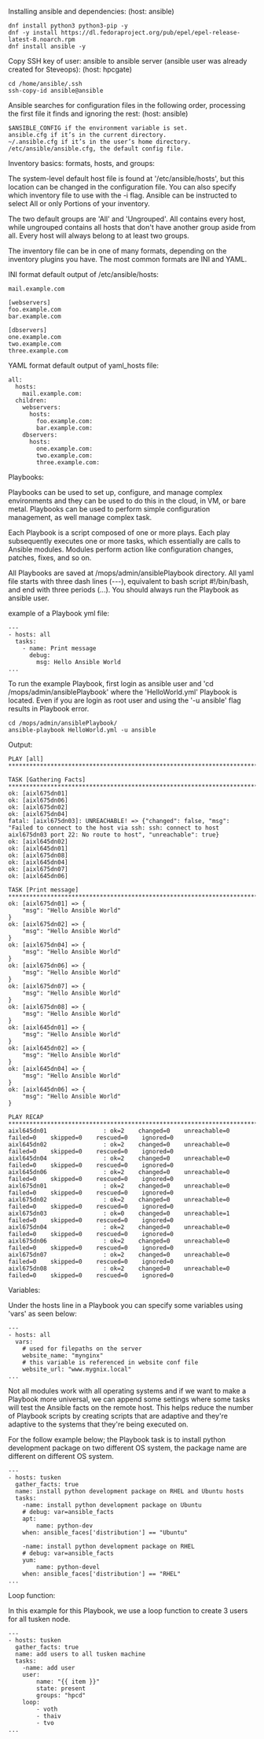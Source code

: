 Installing ansible and dependencies:
(host: ansible)

```
dnf install python3 python3-pip -y
dnf -y install https://dl.fedoraproject.org/pub/epel/epel-release-latest-8.noarch.rpm
dnf install ansible -y
```

Copy SSH key of user: ansible to ansible server (ansible user was already created for Steveops):
(host: hpcgate)

```
cd /home/ansible/.ssh
ssh-copy-id ansible@ansible
```

Ansible searches for configuration files in the following order, processing the first file it finds and ignoring the rest:
(host: ansible)

```
$ANSIBLE_CONFIG if the environment variable is set.
ansible.cfg if it’s in the current directory.
~/.ansible.cfg if it’s in the user’s home directory.
/etc/ansible/ansible.cfg, the default config file.
```

 Inventory basics: formats, hosts, and groups:

The system-level default host file is found at '/etc/ansible/hosts', but this location can be changed in the configuration file. You can also specify which inventory file to use with the -i flag.
Ansible can be instructed to select All or only Portions of your inventory. 

The two default groups are 'All' and 'Ungrouped'. All contains every host, while ungrouped contains all hosts that don't have another group aside from all. Every host will always belong to at least two groups.




The inventory file can be in one of many formats, depending on the inventory plugins you have. The most common formats are INI and YAML. 

INI format default output of /etc/ansible/hosts:
```
mail.example.com

[webservers]
foo.example.com
bar.example.com

[dbservers]
one.example.com
two.example.com
three.example.com
```




YAML format default output of yaml_hosts file:
```
all:
  hosts:
    mail.example.com:
  children:
    webservers:
      hosts:
        foo.example.com:
        bar.example.com:
    dbservers:
      hosts:
        one.example.com:
        two.example.com:
        three.example.com:
```




Playbooks:

Playbooks can be used to set up, configure, and manage complex environments and they can be used to do this in the cloud, in VM, or bare metal. Playbooks can be used to perform simple configuration management, as well manage complex task. 

Each Playbook is a script composed of one or more plays. Each play subsequently executes one or more tasks, which essentially are calls to Ansible modules. Modules perform action like configuration changes, patches, fixes, and so on.




All Playbooks are saved at /mops/admin/ansiblePlaybook directory. All yaml file starts with three dash lines (---), equivalent to bash script #!/bin/bash, and end with three periods (...). You should always run the Playbook as ansible user.

example of a Playbook yml file:
```
---
- hosts: all
  tasks:
    - name: Print message
      debug:
        msg: Hello Ansible World
...
```



To run the example Playbook, first login as ansible user and 'cd /mops/admin/ansiblePlaybook' where the 'HelloWorld.yml' Playbook is located. Even if you are login as root user and using the '-u ansible' flag results in Playbook error.
```
cd /mops/admin/ansiblePlaybook/
ansible-playbook HelloWorld.yml -u ansible
```

Output:
```
PLAY [all] *******************************************************************************************************

TASK [Gathering Facts] *******************************************************************************************
ok: [aixl675dn01]
ok: [aixl675dn06]
ok: [aixl675dn02]
ok: [aixl675dn04]
fatal: [aixl675dn03]: UNREACHABLE! => {"changed": false, "msg": "Failed to connect to the host via ssh: ssh: connect to host aixl675dn03 port 22: No route to host", "unreachable": true}
ok: [aixl645dn02]
ok: [aixl645dn01]
ok: [aixl675dn08]
ok: [aixl645dn04]
ok: [aixl675dn07]
ok: [aixl645dn06]

TASK [Print message] *********************************************************************************************
ok: [aixl675dn01] => {
    "msg": "Hello Ansible World"
}
ok: [aixl675dn02] => {
    "msg": "Hello Ansible World"
}
ok: [aixl675dn04] => {
    "msg": "Hello Ansible World"
}
ok: [aixl675dn06] => {
    "msg": "Hello Ansible World"
}
ok: [aixl675dn07] => {
    "msg": "Hello Ansible World"
}
ok: [aixl675dn08] => {
    "msg": "Hello Ansible World"
}
ok: [aixl645dn01] => {
    "msg": "Hello Ansible World"
}
ok: [aixl645dn02] => {
    "msg": "Hello Ansible World"
}
ok: [aixl645dn04] => {
    "msg": "Hello Ansible World"
}
ok: [aixl645dn06] => {
    "msg": "Hello Ansible World"
}

PLAY RECAP *******************************************************************************************************
aixl645dn01                : ok=2    changed=0    unreachable=0    failed=0    skipped=0    rescued=0    ignored=0
aixl645dn02                : ok=2    changed=0    unreachable=0    failed=0    skipped=0    rescued=0    ignored=0
aixl645dn04                : ok=2    changed=0    unreachable=0    failed=0    skipped=0    rescued=0    ignored=0
aixl645dn06                : ok=2    changed=0    unreachable=0    failed=0    skipped=0    rescued=0    ignored=0
aixl675dn01                : ok=2    changed=0    unreachable=0    failed=0    skipped=0    rescued=0    ignored=0
aixl675dn02                : ok=2    changed=0    unreachable=0    failed=0    skipped=0    rescued=0    ignored=0
aixl675dn03                : ok=0    changed=0    unreachable=1    failed=0    skipped=0    rescued=0    ignored=0
aixl675dn04                : ok=2    changed=0    unreachable=0    failed=0    skipped=0    rescued=0    ignored=0
aixl675dn06                : ok=2    changed=0    unreachable=0    failed=0    skipped=0    rescued=0    ignored=0
aixl675dn07                : ok=2    changed=0    unreachable=0    failed=0    skipped=0    rescued=0    ignored=0
aixl675dn08                : ok=2    changed=0    unreachable=0    failed=0    skipped=0    rescued=0    ignored=0
```





Variables:

Under the hosts line in a Playbook you can specify some variables using 'vars' as seen below:
```
---
- hosts: all
  vars:
	# used for filepaths on the server
	website_name: "mynginx"
	# this variable is referenced in website conf file
	website_url: "www.mygnix.local"
...
```



Not all modules work with all operating systems and if we want to make a Playbook more universal, we can append some settings where some tasks will test the Ansible facts on the remote host. This helps reduce the number of Playbook scripts by creating scripts that are adaptive and they're adaptive to the systems that they're being executed on.

For the follow example below; the Playbook task is to install python development package on two different OS system, the package name are different on different OS system.
```
---
- hosts: tusken
  gather_facts: true
  name: install python development package on RHEL and Ubuntu hosts
  tasks:
	-name: install python development package on Ubuntu
 	# debug: var=ansible_facts 
 	apt:
		name: python-dev
	when: ansible_faces['distribution'] == "Ubuntu"
	
	-name: install python development package on RHEL
	# debug: var=ansible_facts
	yum:
		name: python-devel
	when: ansible_faces['distribution'] == "RHEL"
...
```



Loop function:

In this example for this Playbook, we use a loop function to create 3 users for all tusken node.
```
---
- hosts: tusken
  gather_facts: true
  name: add users to all tusken machine
  tasks:
	-name: add user
 	user:
		name: "{{ item }}"
		state: present
		groups: "hpcd"
	loop:
		- voth
		- thaiv
		- tvo
...	
```
